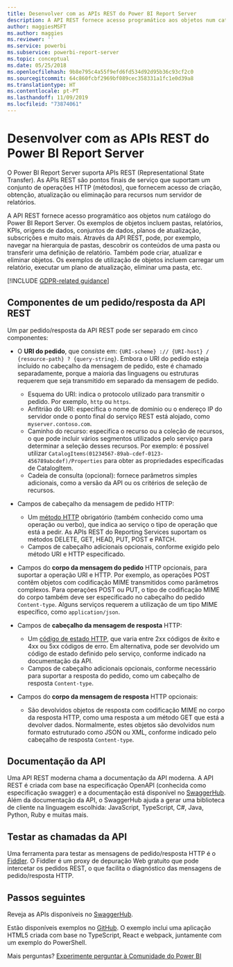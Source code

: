 ```yaml
---
title: Desenvolver com as APIs REST do Power BI Report Server
description: A API REST fornece acesso programático aos objetos num catálogo do Power BI Report Server.
author: maggiesMSFT
ms.author: maggies
ms.reviewer: ''
ms.service: powerbi
ms.subservice: powerbi-report-server
ms.topic: conceptual
ms.date: 05/25/2018
ms.openlocfilehash: 9b8e795c4a55f9efd6fd534d92d95b36c93cf2c0
ms.sourcegitcommit: 64c860fcbf2969bf089cec358331a1fc1e0d39a8
ms.translationtype: HT
ms.contentlocale: pt-PT
ms.lasthandoff: 11/09/2019
ms.locfileid: "73874061"
---
```

# <a name="develop-with-the-rest-apis-for-power-bi-report-server"></a>Desenvolver com as APIs REST do Power BI Report Server

O Power BI Report Server suporta APIs REST (Representational State Transfer). As APIs REST são pontos finais de serviço que suportam um conjunto de operações HTTP (métodos), que fornecem acesso de criação, obtenção, atualização ou eliminação para recursos num servidor de relatórios.

A API REST fornece acesso programático aos objetos num catálogo do Power BI Report Server. Os exemplos de objetos incluem pastas, relatórios, KPIs, origens de dados, conjuntos de dados, planos de atualização, subscrições e muito mais. Através da API REST, pode, por exemplo, navegar na hierarquia de pastas, descobrir os conteúdos de uma pasta ou transferir uma definição de relatório. Também pode criar, atualizar e eliminar objetos. Os exemplos de utilização de objetos incluem carregar um relatório, executar um plano de atualização, eliminar uma pasta, etc.

[!INCLUDE [GDPR-related guidance](../includes/gdpr-hybrid-note.md)]

## <a name="components-of-a-rest-api-requestresponse"></a>Componentes de um pedido/resposta da API REST

Um par pedido/resposta da API REST pode ser separado em cinco componentes:

* O **URI do pedido**, que consiste em: `{URI-scheme} :// {URI-host} / {resource-path} ? {query-string}`. Embora o URI do pedido esteja incluído no cabeçalho da mensagem de pedido, este é chamado separadamente, porque a maioria das linguagens ou estruturas requerem que seja transmitido em separado da mensagem de pedido.
  
  * Esquema do URI: indica o protocolo utilizado para transmitir o pedido. Por exemplo, `http` ou `https`.
  * Anfitrião do URI: especifica o nome de domínio ou o endereço IP do servidor onde o ponto final do serviço REST está alojado, como `myserver.contoso.com`.
  * Caminho do recurso: especifica o recurso ou a coleção de recursos, o que pode incluir vários segmentos utilizados pelo serviço para determinar a seleção desses recursos. Por exemplo: é possível utilizar `CatalogItems(01234567-89ab-cdef-0123-456789abcdef)/Properties` para obter as propriedades especificadas de CatalogItem.
  * Cadeia de consulta (opcional): fornece parâmetros simples adicionais, como a versão da API ou os critérios de seleção de recursos.
* Campos de cabeçalho da mensagem de pedido HTTP:
  
  * Um [método HTTP](https://www.w3.org/Protocols/rfc2616/rfc2616-sec9.html) obrigatório (também conhecido como uma operação ou verbo), que indica ao serviço o tipo de operação que está a pedir. As APIs REST do Reporting Services suportam os métodos DELETE, GET, HEAD, PUT, POST e PATCH.
  * Campos de cabeçalho adicionais opcionais, conforme exigido pelo método URI e HTTP especificado.
* Campos do **corpo da mensagem do pedido** HTTP opcionais, para suportar a operação URI e HTTP. Por exemplo, as operações POST contêm objetos com codificação MIME transmitidos como parâmetros complexos. Para operações POST ou PUT, o tipo de codificação MIME do corpo também deve ser especificado no cabeçalho do pedido `Content-type`. Alguns serviços requerem a utilização de um tipo MIME específico, como `application/json`.
* Campos de **cabeçalho da mensagem de resposta** HTTP:
  
  * Um [código de estado HTTP](https://www.w3.org/Protocols/HTTP/HTRESP.html), que varia entre 2xx códigos de êxito e 4xx ou 5xx códigos de erro. Em alternativa, pode ser devolvido um código de estado definido pelo serviço, conforme indicado na documentação da API.
  * Campos de cabeçalho adicionais opcionais, conforme necessário para suportar a resposta do pedido, como um cabeçalho de resposta `Content-type`.
* Campos do **corpo da mensagem de resposta** HTTP opcionais:
  
  * São devolvidos objetos de resposta com codificação MIME no corpo da resposta HTTP, como uma resposta a um método GET que está a devolver dados. Normalmente, estes objetos são devolvidos num formato estruturado como JSON ou XML, conforme indicado pelo cabeçalho de resposta `Content-type`.

## <a name="api-documentation"></a>Documentação da API

Uma API REST moderna chama a documentação da API moderna. A API REST é criada com base na especificação OpenAPI (conhecida como especificação swagger) e a documentação está disponível no [SwaggerHub](https://app.swaggerhub.com/apis/microsoft-rs/PBIRS/2.0). Além da documentação da API, o SwaggerHub ajuda a gerar uma biblioteca de cliente na linguagem escolhida: JavaScript, TypeScript, C#, Java, Python, Ruby e muitas mais.

## <a name="testing-api-calls"></a>Testar as chamadas da API

Uma ferramenta para testar as mensagens de pedido/resposta HTTP é o [Fiddler](https://www.telerik.com/fiddler). O Fiddler é um proxy de depuração Web gratuito que pode intercetar os pedidos REST, o que facilita o diagnóstico das mensagens de pedido/resposta HTTP.

## <a name="next-steps"></a>Passos seguintes

Reveja as APIs disponíveis no [SwaggerHub](https://app.swaggerhub.com/apis/microsoft-rs/PBIRS/2.0).

Estão disponíveis exemplos no [GitHub](https://github.com/Microsoft/Reporting-Services). O exemplo inclui uma aplicação HTML5 criada com base no TypeScript, React e webpack, juntamente com um exemplo do PowerShell.

Mais perguntas? [Experimente perguntar à Comunidade do Power BI](https://community.powerbi.com/)